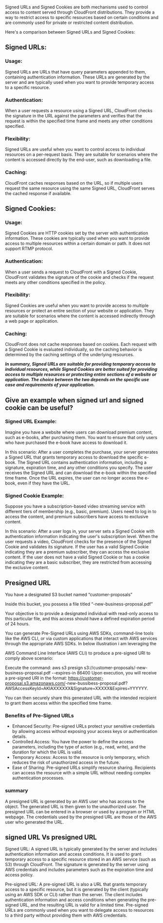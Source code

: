 Signed URLs and Signed Cookies are both mechanisms used to control access to content served through CloudFront distributions. They provide a way to restrict access to specific resources based on certain conditions and are commonly used for private or restricted content distribution.

Here's a comparison between Signed URLs and Signed Cookies:

## Signed URLs:

### Usage: 
Signed URLs are URLs that have query parameters appended to them, containing authentication information. 
These URLs are generated by the server and are typically used when you want to provide temporary access to a specific resource.

### Authentication: 
When a user requests a resource using a Signed URL, CloudFront checks the signature in the URL 
against the parameters and verifies that the request is within the specified time frame and meets any other conditions specified.

### Flexibility: 
Signed URLs are useful when you want to control access to individual resources on a per-request basis. 
They are suitable for scenarios where the content is accessed directly by the end-user, such as downloading a file.

### Caching: 
CloudFront caches responses based on the URL, so if multiple users request the same resource using the same Signed URL,
CloudFront serves the cached response if available.

## Signed Cookies:
### Usage: 
Signed Cookies are HTTP cookies set by the server with authentication information. These cookies are typically used when you 
want to provide access to multiple resources within a certain domain or path. It does not support RTMP protocol.

### Authentication: 
When a user sends a request to CloudFront with a Signed Cookie, CloudFront validates the signature of the cookie and 
checks if the request meets any other conditions specified in the policy.

### Flexibility: 
Signed Cookies are useful when you want to provide access to multiple resources or protect an entire section 
of your website or application. They are suitable for scenarios where the content is accessed indirectly through a web page or application.

### Caching: 
CloudFront does not cache responses based on cookies. Each request with a Signed Cookie is evaluated individually, 
so the caching behavior is determined by the caching settings of the underlying resources.

***In summary, Signed URLs are suitable for providing temporary access to individual resources, 
while Signed Cookies are better suited for providing access to multiple resources or protecting entire sections of a website or application. 
The choice between the two depends on the specific use case and requirements of your application.***

## Give an example when signed url and signed cookie can be useful?

### Signed URL Example:
Imagine you have a website where users can download premium content, such as e-books, after purchasing them. You want to ensure that only users who have purchased the e-book have access to download it. 

In this scenario:
After a user completes the purchase, your server generates a Signed URL that grants temporary access to download the specific e-book.
The Signed URL contains authentication information, including a signature, expiration time, and any other conditions you specify.
The user receives the Signed URL and can download the e-book within the specified time frame.
Once the URL expires, the user can no longer access the e-book, even if they have the URL.

### Signed Cookie Example:
Suppose you have a subscription-based video streaming service with different tiers of membership (e.g., basic, premium). Users need to log in to access the content, and premium subscribers have access to exclusive content. 

In this scenario:
After a user logs in, your server sets a Signed Cookie with authentication information indicating the user's subscription level.
When the user requests a video, CloudFront checks for the presence of the Signed Cookie and validates its signature.
If the user has a valid Signed Cookie indicating they are a premium subscriber, they can access the exclusive content.
If the user does not have a valid Signed Cookie or has a cookie indicating they are a basic subscriber, they are restricted from accessing the exclusive content.

## Presigned URL
You have a designated S3 bucket named “customer-proposals”

Inside this bucket, you possess a file titled “<customer-name>-new-business-proposal.pdf”

Your objective is to provide a designated individual with read-only access to this particular file, and this access should have a defined expiration period of 24 hours.

You can generate Pre-Signed URLs using AWS SDKs, command-line tools like the AWS CLI, or via custom applications that interact with AWS services through the appropriate AWS SDKs. In below illustration i am leveraging the 

AWS Command Line Interface (AWS CLI) to produce a pre-signed URI to comply above scenario:

Execute the command: aws s3 presign s3://customer-proposals/<customer-name>-new-business-proposal.pdf --expires-in 86400
Upon execution, you will receive a pre-signed URI in the format: https://customer-proposal.s3.amazonaws.com/<customer-name>-new-bussibess-proposal.pdf?AWSAccessKeyId=AKIAXXXXXX&Signature=XXXXX&Expires=YYYYYY.

You can then securely share this generated URL with the intended recipient to grant them access within the specified time frame.

### Benefits of Pre-Signed URLs

- Enhanced Security: Pre-signed URLs protect your sensitive credentials by allowing access without exposing your access keys or authentication details.
- Controlled Access: You have the power to define the access parameters, including the type of action (e.g., read, write), and the duration for which the URL is valid.
- Temporary Access: Access to the resource is only temporary, which reduces the risk of unauthorized access in the future.
- Ease of Sharing: Pre-signed URLs simplify resource sharing. Recipients can access the resource with a simple URL without needing complex authentication processes.

### summary

A presigned URL is generated by an AWS user who has access to the object. The generated URL is then given to the unauthorized user. The presigned URL can be entered in a browser or used by a program or HTML webpage. The credentials used by the presigned URL are those of the AWS user who generated the URL.

## signed URL Vs presigned URL 
Signed URL: A signed URL is typically generated by the server and includes authentication information and access conditions. It is used to grant temporary access to a specific resource stored in an AWS service (such as S3) through CloudFront. The signature is generated by the server using AWS credentials and includes parameters such as the expiration time and access policy.

Pre-signed URL: A pre-signed URL is also a URL that grants temporary access to a specific resource, but it is generated by the client (typically using an AWS SDK or CLI) rather than the server. The client includes authentication information and access conditions when generating the pre-signed URL, and the resulting URL is valid for a limited time. Pre-signed URLs are commonly used when you want to delegate access to resources to a third party without providing them with AWS credentials.

